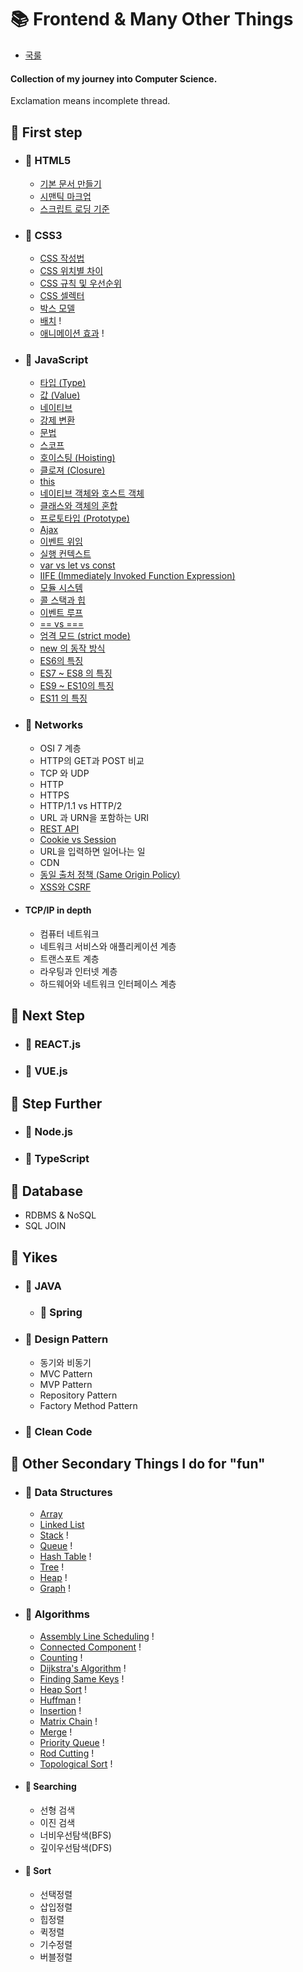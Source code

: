 # 📚 Frontend & Many Other Things

  * [국룰](./dump/ruleOfThumb.md)
  
#### Collection of my journey into Computer Science.

Exclamation means incomplete thread.


## 📒 First step

- ### 📖 HTML5
  * [기본 문서 만들기](./dump/firstStep.md)
  * [시맨틱 마크업](./dump/secondHTML.md)
  * [스크립트 로딩 기준](./dump/thirdHTML.md)


- ### 📖 CSS3
  * [CSS 작성법](./dump/firstCSS.md)
  * [CSS 위치별 차이](./dump/secondCSS.md)
  * [CSS 규칙 및 우선순위](./dump/fourthCSS.md)
  * [CSS 셀렉터](./dump/fifthCSS.md)
  * [박스 모델](./dump/sixthCSS.md)
  * [배치](./dump/seventhCSS.md) !
  * [애니메이션 효과](./dump/eighthCSS.md) !

- ### 📖 JavaScript
  * [타입 (Type)](./dump/firstJS.md)
  * [값 (Value)](./dump/secondJS.md)
  * [네이티브](./dump/thirdJS.md)
  * [강제 변환](./dump/fourthJS.md)
  * [문법](./dump/fifthJS.md)
  * [스코프](./dump/sixthJS.md)
  * [호이스팅 (Hoisting)](./dump/seventhJS.md)
  * [클로져 (Closure)](./dump/eighthJS.md)
  * [this](./dump/ninthJS.md)
  * [네이티브 객체와 호스트 객체](./dump/tenthJS.md)
  * [클래스와 객체의 혼합](./dump/eleventhJS.md)
  * [프로토타입 (Prototype)](./dump/twelvethJS.md)
  * [Ajax](./dump/thirteenthJS.md)
  * [이벤트 위임](./dump/fourteenthJS.md)
  * [실행 컨텍스트](./dump/fifteenthJS.md)
  * [var vs let vs const](./dump/sixteenthJS.md)
  * [IIFE (Immediately Invoked Function Expression)](./dump/seventeenthJS.md)
  * [모듈 시스템](./dump/eighteenthJS.md)
  * [콜 스택과 힙](./dump/nineteenthJS.md)
  * [이벤트 루프](./dump/twentiethJS.md)
  * [== vs ===](./dump/twentyfirstJS.md)
  * [엄격 모드 (strict mode)](./dump/twentysecondJS.md)
  * [new 의 동작 방식](./dump/twentythirdJS.md)
  * [ES6의 특징](./dump/twentyfourthJS.md)
  * [ES7 ~ ES8 의 특징](./dump/twentyfifthJS.md)
  * [ES9 ~ ES10의 특징](./dump/twentysixthJS.md)
  * [ES11 의 특징](./dump/twentyseventhJS.md)
  
  
  
- ### 📖 Networks
  * OSI 7 계층
  * HTTP의 GET과 POST 비교
  * TCP 와 UDP
  * HTTP
  * HTTPS
  * HTTP/1.1 vs HTTP/2
  * URL 과 URN을 포함하는 URI
  * [REST API](.dump/eighthNW.md)
  * [Cookie vs Session](./dump/ninthNW.md)
  * URL을 입력하면 일어나는 일
  * CDN
  * [동일 출처 정책 (Same Origin Policy)](./dump/twelfthNW.md)
  * [XSS와 CSRF](./dump/thirteenthhNW.md)

- #### TCP/IP in depth
  * 컴퓨터 네트워크
  * 네트워크 서비스와 애플리케이션 계층
  * 트랜스포트 계층
  * 라우팅과 인터넷 계층
  * 하드웨어와 네트워크 인터페이스 계층

## 📕 Next Step

- ### 📖 REACT.js

- ### 📖 VUE.js

## 📗 Step Further

- ### 📖 Node.js

- ### 📖 TypeScript

## 📘 Database
* RDBMS & NoSQL
* SQL JOIN

## 📘 Yikes

- ### 📖 JAVA
  - ### 📖 Spring


- ### 📖 Design Pattern
  * 동기와 비동기
  * MVC Pattern
  * MVP Pattern
  * Repository Pattern
  * Factory Method Pattern

- ### 📖 Clean Code


## 📙 Other Secondary Things I do for "fun"

- ### 📘 Data Structures
  * [Array](./dump/dsArray.md) 
  * [Linked List](./dump/algoLinkedList.md)
  * [Stack](./dump/dsStack.md) !
  * [Queue](./dump/dsQueue.md) !
  * [Hash Table](./dump/dsHashTable.md) !
  * [Tree](./dump/dsTree.md) !
  * [Heap](./dump/dsHeap.md) !
  * [Graph](./dump/dsGraph.md) !
 
- ### 📘 Algorithms
  * [Assembly Line Scheduling](./dump/algoALS.md) !
  * [Connected Component](./dump/algoConComp.md) !
  * [Counting](./dump/algoCounting.md) !
  * [Dijkstra's Algorithm](./dump/algoDijkstra.md) !
  * [Finding Same Keys](./dump/algoFSK.md) !
  * [Heap Sort](./dump/algoHeap.md) !
  * [Huffman](./dump/algoHuffman.md) !
  * [Insertion](./dump/algoInsert.md) !
  * [Matrix Chain](./dump/algoMatChain.md) !
  * [Merge](./dump/algoMerge.md) !
  * [Priority Queue](./dump/algoPriQueue.md) !
  * [Rod Cutting](./dump/algoRodCutt.md) !
  * [Topological Sort](./dump/algoTopoSort.md) !

- #### 📖 Searching
  * 선형 검색
  * 이진 검색
  * 너비우선탐색(BFS)
  * 깊이우선탐색(DFS)
- #### 📖 Sort
  * 선택정렬
  * 삽입정렬
  * 힙정렬
  * 퀵정렬
  * 기수정렬
  * 버블정렬


